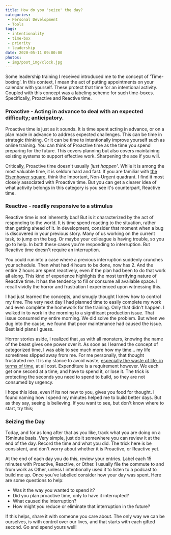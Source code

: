 ```yaml
---
title: How do you 'seize' the day?
categories:
 - Personal Development
 - Tools
tags:
 - intentionality
 - time-box
 - priority
 - leadership
date: 2020-05-11 09:00:00
photos: 
 - img/post_img/clock.jpg
---
```

Some leadership training I received introduced me to the concept of 'Time-boxing'. In this context, I mean the act of putting appointments on your calendar with yourself. These protect that time for an intentional activity. Coupled with this concept was a labeling scheme for such time-boxes. Specifically, Proactive and Reactive time.

### Proactive - Acting in advance to deal with an expected difficulty; anticipatory.
Proactive time is just as it sounds. It is time spent acting in advance, or on a plan made in advance to address expected challenges. This can be time in strategic thinking. Or it can be time to intentionally improve yourself such as online training. You can think of Proactive time as the time you spend preparing for the future. This covers planning but also covers maintaining existing systems to support effective work. Sharpening the axe if you will.

Critically, Proactive time doesn't usually _'just happen'_. While it is among the most valuable time, it is seldom hard and fast. If you are familiar with [the Eisenhower square](https://www.artofmanliness.com/articles/eisenhower-decision-matrix/), think the Important, Non-Urgent quadrant. I find it most closely associated with Proactive time. But you can get a clearer idea of what activity belongs in this category is you see it's counterpart, Reactive time.

### Reactive - readily responsive to a stimulus
Reactive time is not inherently bad! But is it characterized by the act of responding to the world. It is time spend reacting to the situation, rather than getting ahead of it. In development, consider that moment when a bug is discovered in your previous story. Many of us working on the current task, to jump on the bug. Or maybe your colleague is having trouble, so you go to help. In both these cases you're responding to interruption. But Reactive time doesn't require an interruption.

You could run into a case where a previous interruption suddenly crunches your schedule. Then what had 4 hours to be done, now has 2. And the entire 2 hours are spent reactively, even if the plan had been to do that work all along. This kind of experience highlights the most terrifying nature of Reactive time. It has the tendency to fill or consume all available space. I recall vividly the horror and frustration I experienced upon witnessing this.

I had just learned the concepts, and smugly thought I knew how to control my time. The very next day I had planned time to easily complete my work and even complete the homework for the training. Only that didn't happen. I walked in to work in the morning to a significant production issue. That issue consumed my entire morning. We did solve the problem. But when we dug into the cause, we found that poor maintenance had caused the issue. Best laid plans I guess.

Horror stories aside, I realized that ,as with all monsters, knowing the name of the beast gives one power over it. As soon as I learned the concept of categorized time, I was able to see much more how my time... my life sometimes slipped away from me. For me personally, that thought frustrated me. It is my stance to avoid waste, [especially the waste of life, in terms of time](/2019/04/22/design-your-day/), at all cost. Expenditure is a requirement however. We each get one second at a time, and have to spend it, or lose it. The trick is protecting the seconds you need to spend to build, so they are not consumed by urgency.

I hope this idea, even if its not new to you, gives you food for thought. I found naming how I spend my minutes helped me to build better days. But as they say, seeing is believing. If you want to see, but don't know where to start, try this;

### Seizing the Day

Today, and for as long after that as you like, track what you are doing on a 15minute basis. Very simple, just do it somewhere you can review it at the end of the day. Record the time and what you did. The trick here is be consistent, and don't worry about whether it is Proactive, or Reactive yet.

At the end of each day you do this, review your entries. Label each 15 minutes with Proactive, Reactive, or Other. I usually file the commute to and from work as Other, unless I intentionally used it to listen to a podcast to build me up. Once you've labelled consider how your day was spent.  Here are some questions to help:

- Was it the way you wanted to spend it?
- Did you plan proactive time, only to have it interrupted?
- What caused the interruption?
- How might you reduce or eliminate that interruption in the future?

If this helps, share it with someone you care about. The only way we can be ourselves, is with control over our lives, and that starts with each gifted second. Go and spend yours well!
